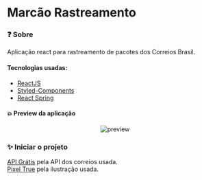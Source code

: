 # Marcão Rastreamento

### :question: Sobre

Aplicação react para rastreamento de pacotes dos Correios Brasil.

#### Tecnologias usadas:

- [ReactJS](https://pt-br.reactjs.org/)
- [Styled-Components](https://styled-components.com/)
- [React Spring](https://react-spring.io/)

#### :collision: Preview da aplicação

<div align="center"> 
<img src="https://i.imgur.com/s48fedI.gif" alt="preview"/>
</div>

### :sparkles: Iniciar o projeto

[API Grátis](https://apigratis.com.br/) pela API dos correios usada.\
[Pixel True](https://ui8.net/pixel-true) pela ilustração usada.
